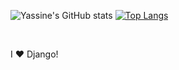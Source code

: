 ![Yassine's GitHub stats](https://github-readme-stats.vercel.app/api?username=yyassif&include_all_commits=true&count_private=true&show_icons=true&theme=radical&hide=contribs)
[![Top Langs](https://github-readme-stats.vercel.app/api/top-langs/?username=yyassif&layout=compact)](https://github.com/yyassif/github-readme-stats)

<br />

I ❤️ Django!
